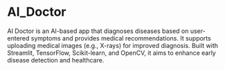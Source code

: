 # AI_Doctor
AI Doctor is an AI-based app that diagnoses diseases based on user-entered symptoms and provides medical recommendations. It supports uploading medical images (e.g., X-rays) for improved diagnosis. Built with Streamlit, TensorFlow, Scikit-learn, and OpenCV, it aims to enhance early disease detection and healthcare.
